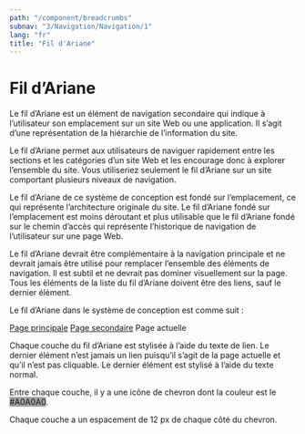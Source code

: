 ```yaml
---
path: "/component/breadcrumbs"
subnav: "3/Navigation/Navigation/1"
lang: "fr"
title: "Fil d'Ariane"
---
```



# Fil d’Ariane

Le fil d’Ariane est un élément de navigation secondaire qui indique à l’utilisateur son emplacement sur un site Web ou une application. Il s’agit d’une représentation de la hiérarchie de l’information du site.

Le fil d’Ariane permet aux utilisateurs de naviguer rapidement entre les sections et les catégories d’un site Web et les encourage donc à explorer l’ensemble du site. Vous utiliseriez seulement le fil d’Ariane sur un site comportant plusieurs niveaux de navigation.

Le fil d’Ariane de ce système de conception est fondé sur l’emplacement, ce qui représente l’architecture originale du site. Le fil d’Ariane fondé sur l’emplacement est moins déroutant et plus utilisable que le fil d’Ariane fondé sur le chemin d’accès qui représente l’historique de navigation de l’utilisateur sur une page Web.

Le fil d’Ariane devrait être complémentaire à la navigation principale et ne devrait jamais être utilisé pour remplacer l’ensemble des éléments de navigation. Il est subtil et ne devrait pas dominer visuellement sur la page. Tous les éléments de la liste du fil d’Ariane doivent être des liens, sauf le dernier élément.

Le fil d’Ariane dans le système de conception est comme suit :

<breadcrumb>
    <breadcrumbitem><a href="#">Page principale</a></breadcrumbitem>
    <breadcrumbitem><a href="#">Page secondaire</a></breadcrumbitem>
    <breadcrumbitem active="true">Page actuelle</breadcrumbitem>
</breadcrumb>

<codeblock html='
    <nav aria-label="breadcrumb">
        <ol class="breadcrumb">
            <li class="breadcrumb-item"><a href="#">Page principale</a></li>
            <li class="breadcrumb-item"><a href="#">Page secondaire</a></li>
            <li class="breadcrumb-item active" aria-current="page">Page actuelle</li>
        </ol>
    </nav>
' react='
<Breadcrumb>
    <BreadCrumbItem><a href="#">Page principale</a></BreadCrumbItem>
    <BreadCrumbItem><a href="#">Page secondaire</a></BreadCrumbItem>
    <BreadCrumbItem active="true">Page actuelle</BreadCrumbItem>
</Breadcrumb>
'></codeblock>

Chaque couche du fil d’Ariane est stylisée à l’aide du texte de lien. Le dernier élément n’est jamais un lien puisqu’il s’agit de la page actuelle et qu’il n’est pas cliquable. Le dernier élément est stylisé à l’aide du texte normal.

Entre chaque couche, il y a une icône de chevron dont la couleur est le <badge style="background-color: #A0A0A0">#A0A0A0</badge>.

Chaque couche a un espacement de 12 px de chaque côté du chevron.
